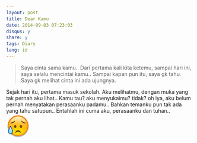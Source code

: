 ```yaml
---
layout: post
title: Dear Kamu
date: 2014-09-03 07:23:03
disqus: y
share: y
tags: Diary
lang: id
---
```


> Saya cinta sama kamu.. Dari pertama kali kita ketemu, sampai hari ini, saya selalu mencintai kamu.. Sampai kapan pun itu, saya gk tahu. Saya gk melihat cinta ini ada ujungnya.

Sejak hari itu, pertama masuk sekolah. Aku melihatmu, dengan muka yang tak pernah aku lihat..
Kamu tau? aku menyukaimu? tidak? oh iya, aku belum pernah menyatakan perasaanku padamu..
Bahkan temanku pun tak ada yang tahu satupun.. Entahlah ini cuma aku, perasaanku dan tuhan.. <img alt="raising_hand" src="/images/emoji/disappointed_relieved.png" class="emoji">
